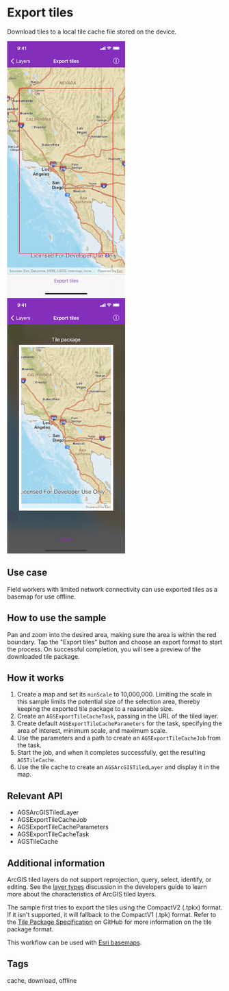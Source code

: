 # Export tiles

Download tiles to a local tile cache file stored on the device.

![Map of tiles to export](export-tiles-1.png)
![Tile package result](export-tiles-2.png)

## Use case

Field workers with limited network connectivity can use exported tiles as a basemap for use offline.

## How to use the sample

Pan and zoom into the desired area, making sure the area is within the red boundary. Tap the "Export tiles" button and choose an export format to start the process. On successful completion, you will see a preview of the downloaded tile package.

## How it works

1. Create a map and set its `minScale` to 10,000,000. Limiting the scale in this sample limits the potential size of the selection area, thereby keeping the exported tile package to a reasonable size.
2. Create an `AGSExportTileCacheTask`, passing in the URL of the tiled layer.
3. Create default `AGSExportTileCacheParameters` for the task, specifying the area of interest, minimum scale, and maximum scale.
4. Use the parameters and a path to create an `AGSExportTileCacheJob` from the task.
5. Start the job, and when it completes successfully, get the resulting `AGSTileCache`.
6. Use the tile cache to create an `AGSArcGISTiledLayer` and display it in the map.

## Relevant API

* AGSArcGISTiledLayer
* AGSExportTileCacheJob
* AGSExportTileCacheParameters
* AGSExportTileCacheTask
* AGSTileCache

## Additional information

ArcGIS tiled layers do not support reprojection, query, select, identify, or editing. See the [layer types](https://developers.arcgis.com/ios/layers/#layer-types) discussion in the developers guide to learn more about the characteristics of ArcGIS tiled layers.

The sample first tries to export the tiles using the CompactV2 (.tpkx) format. If it isn't supported, it will fallback to the CompactV1 (.tpk) format. Refer to the [Tile Package Specification](https://github.com/Esri/tile-package-spec) on GitHub for more information on the tile package format.

This workflow can be used with [Esri basemaps](https://www.esri.com/en-us/arcgis/products/location-services/services/basemaps).

## Tags

cache, download, offline
